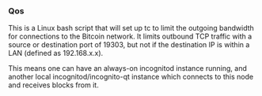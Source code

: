 ### Qos ###

This is a Linux bash script that will set up tc to limit the outgoing bandwidth for connections to the Bitcoin network. It limits outbound TCP traffic with a source or destination port of 19303, but not if the destination IP is within a LAN (defined as 192.168.x.x).

This means one can have an always-on incognitod instance running, and another local incognitod/incognito-qt instance which connects to this node and receives blocks from it.
